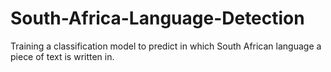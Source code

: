 # South-Africa-Language-Detection
 Training a classification model to predict in which South African language a piece of text is written in.
